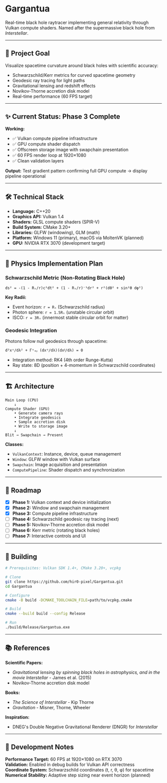 # Gargantua

Real-time black hole raytracer implementing general relativity through Vulkan compute shaders. Named after the supermassive black hole from *Interstellar*.

---

## 🎯 Project Goal

Visualize spacetime curvature around black holes with scientific accuracy:
- Schwarzschild/Kerr metrics for curved spacetime geometry
- Geodesic ray tracing for light paths
- Gravitational lensing and redshift effects
- Novikov-Thorne accretion disk model
- Real-time performance (60 FPS target)

---

## ✨ Current Status: Phase 3 Complete

**Working:**
- ✅ Vulkan compute pipeline infrastructure
- ✅ GPU compute shader dispatch
- ✅ Offscreen storage image with swapchain presentation
- ✅ 60 FPS render loop at 1920×1080
- ✅ Clean validation layers

**Output:** Test gradient pattern confirming full GPU compute → display pipeline operational

---

## 🛠️ Technical Stack

- **Language:** C++20
- **Graphics API:** Vulkan 1.4
- **Shaders:** GLSL compute shaders (SPIR-V)
- **Build System:** CMake 3.20+
- **Libraries:** GLFW (windowing), GLM (math)
- **Platform:** Windows 11 (primary), macOS via MoltenVK (planned)
- **GPU:** NVIDIA RTX 3070 (development target)

---

## 📐 Physics Implementation Plan

### Schwarzschild Metric (Non-Rotating Black Hole)
```
ds² = -(1 - Rₛ/r)c²dt² + (1 - Rₛ/r)⁻¹dr² + r²(dθ² + sin²θ dφ²)
```

**Key Radii:**
- Event horizon: `r = Rₛ` (Schwarzschild radius)
- Photon sphere: `r = 1.5Rₛ` (unstable circular orbit)
- ISCO: `r = 3Rₛ` (innermost stable circular orbit for matter)

### Geodesic Integration
Photons follow null geodesics through spacetime:
```
d²xᵘ/dλ² + Γᵘₐᵦ (dxᵅ/dλ)(dxᵝ/dλ) = 0
```
- Integration method: RK4 (4th order Runge-Kutta)
- Ray state: 8D (position + 4-momentum in Schwarzschild coordinates)

---

## 🏗️ Architecture
```
Main Loop (CPU)
    ↓
Compute Shader (GPU)
    • Generate camera rays
    • Integrate geodesics
    • Sample accretion disk
    • Write to storage image
    ↓
Blit → Swapchain → Present
```

**Classes:**
- `VulkanContext`: Instance, device, queue management
- `Window`: GLFW window with Vulkan surface
- `Swapchain`: Image acquisition and presentation
- `ComputePipeline`: Shader dispatch and synchronization

---

## 🚀 Roadmap

- [x] **Phase 1:** Vulkan context and device initialization
- [x] **Phase 2:** Window and swapchain management
- [x] **Phase 3:** Compute pipeline infrastructure
- [ ] **Phase 4:** Schwarzschild geodesic ray tracing (next)
- [ ] **Phase 5:** Novikov-Thorne accretion disk model
- [ ] **Phase 6:** Kerr metric (rotating black holes)
- [ ] **Phase 7:** Interactive controls and UI

---

## 🔧 Building
```bash
# Prerequisites: Vulkan SDK 1.4+, CMake 3.20+, vcpkg

# Clone
git clone https://github.com/hir0-pixel/Gargantua.git
cd Gargantua

# Configure
cmake -B build -DCMAKE_TOOLCHAIN_FILE=path/to/vcpkg.cmake

# Build
cmake --build build --config Release

# Run
./build/Release/Gargantua.exe
```

---

## 📚 References

**Scientific Papers:**
- *Gravitational lensing by spinning black holes in astrophysics, and in the movie Interstellar* - James et al. (2015)
- Novikov-Thorne accretion disk model

**Books:**
- *The Science of Interstellar* - Kip Thorne
- *Gravitation* - Misner, Thorne, Wheeler

**Inspiration:**
- DNEG's Double Negative Gravitational Renderer (DNGR) for *Interstellar*

---

## 📝 Development Notes

**Performance Target:** 60 FPS at 1920×1080 on RTX 3070  
**Validation:** Enabled in debug builds for Vulkan API correctness  
**Coordinate System:** Schwarzschild coordinates (t, r, θ, φ) for spacetime  
**Numerical Stability:** Adaptive step sizing near event horizon (planned)